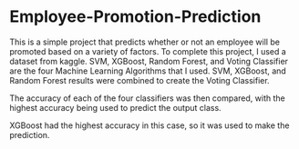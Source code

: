 # Employee-Promotion-Prediction
This is a simple project that predicts whether or not an employee will be promoted based on a variety of factors. To complete this project, I used a dataset from kaggle.
SVM, XGBoost, Random Forest, and Voting Classifier are the four Machine Learning Algorithms that I used.
SVM, XGBoost, and Random Forest results were combined to create the Voting Classifier.

The accuracy of each of the four classifiers was then compared, with the highest accuracy being used to predict the output class.

XGBoost had the highest accuracy in this case, so it was used to make the prediction.

